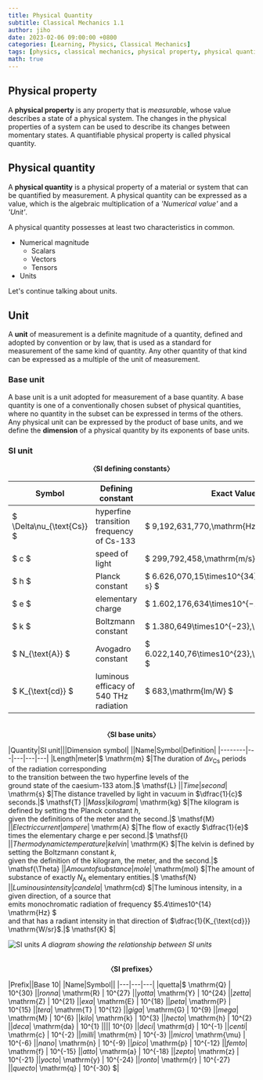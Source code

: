 ```yaml
---
title: Physical Quantity
subtitle: Classical Mechanics 1.1
author: jiho
date: 2023-02-06 09:00:00 +0800
categories: [Learning, Physics, Classical Mechanics]
tags: [physics, classical mechanics, physical property, physical quantity, SI unit]
math: true
---
```


## Physical property

A **physical property** is any property that is _measurable_, whose value describes a state of a physical system.
The changes in the physical properties of a system can be used to describe its changes between momentary states.
A quantifiable physical property is called physical quantity.

## Physical quantity

A **physical quantity** is a physical property of a material or system that can be quantified by measurement.
A physical quantity can be expressed as a value, which is the algebraic multiplication of a
_'Numerical value'_ and a _'Unit'_.

A physical quantity possesses at least two characteristics in common.
* Numerical magnitude
  + Scalars
  + Vectors
  + Tensors
* Units

Let's continue talking about units.

## Unit

A **unit** of measurement is a definite magnitude of a quantity, defined and adopted by convention or by law,
that is used as a standard for measurement of the same kind of quantity.
Any other quantity of that kind can be expressed as a multiple of the unit of measurement.

### Base unit

A base unit is a unit adopted for measurement of a base quantity.
A base quantity is one of a conventionally chosen subset of physical quantities,
where no quantity in the subset can be expressed in terms of the others.
Any physical unit can be expressed by the product of base units,
and we define the **dimension** of a physical quantity by its exponents of base units.

### SI unit

<center><b> 〈SI defining constants〉 </b></center>

| Symbol                                                             | Defining constant                                | Exact Value                                        |
|--------------------------------------------------------------------|--------------------------------------------------|----------------------------------------------------|
| $ \Delta\nu_{\text{Cs}} $                                          | hyperfine transition frequency of Cs-133         | $ 9\,192\,631\,770\,\mathrm{Hz}$                   |
| $ c $                                                              | speed of light                                   | $ 299\,792\,458\,\mathrm{m/s} $                    |
| $ h $                                                              | Planck constant                                  | $ 6.626\,070\,15\times10^{34}\,\mathrm{J\cdot s} $ |
| $ e $                                                              | elementary charge                                | 	$ 1.602\,176\,634\times10^{−19}\,\mathrm{C} $     |
| $ k $                                                              | Boltzmann constant                               | $ 1.380\,649\times10^{−23}\,\mathrm{J/K} $         |
| $ N_{\text{A}} $                                                   | Avogadro constant                                | 	$ 6.022\,140\,76\times10^{23}\,\mathrm{mol^{−1}} $ |
| $ K_{\text{cd}} $ | luminous efficacy of 540 THz radiation | $ 683\,\mathrm{lm/W} $                             |

<br>

<center><b> 〈SI base units〉 </b></center>

|Quantity|SI unit|||Dimension symbol|
||Name|Symbol|Definition|
|--------|---|---|---|---|
|Length|meter|$ \mathrm{m} $|The duration of $\Delta\nu_{\text{Cs}}$ periods of the radiation corresponding <br> to the transition between the two hyperfine levels of the <br> ground state of the caesium-133 atom.|$ \mathsf{L} $|
|Time|second|$ \mathrm{s} $|The distance travelled by light in vacuum in $\dfrac{1}{c}$ seconds.|$ \mathsf{T} $|
|Mass|kilogram|$ \mathrm{kg} $|The kilogram is defined by setting the Planck constant $h$, <br> given the definitions of the meter and the second.|$ \mathsf{M} $|
|Electric current|ampere|$ \mathrm{A} $|The flow of exactly $\dfrac{1}{e}$ times the elementary charge e per second.|$ \mathsf{I} $|
|Thermodynamic temperature|kelvin|$ \mathrm{K} $|The kelvin is defined by setting the Boltzmann constant $k$, <br> given the definition of the kilogram, the meter, and the second.|$ \mathsf{\Theta} $|
|Amount of substance|mole|$ \mathrm{mol} $|The amount of substance of exactly $N_{\text{A}}$ elementary entities.|$ \mathsf{N} $|
|Luminous intensity|candela|$ \mathrm{cd} $|The luminous intensity, in a given direction, of a source that <br> emits monochromatic radiation of frequency $5.4\times10^{14} \mathrm{Hz} $ <br> and that has a radiant intensity in that direction of $\dfrac{1}{K_{\text{cd}}} \mathrm{W/sr}$.|$ \mathsf{K} $|

![SI units](https://upload.wikimedia.org/wikipedia/commons/a/ab/Unit_relations_in_the_new_SI.svg)
_A diagram showing the relationship between SI units_

<br>

<center><b> 〈SI prefixes〉 </b></center>

|Prefix||Base 10|
|Name|Symbol||
|---|---|---|
|quetta|$ \mathrm{Q} $|$ 10^{30} $|
|ronna|$ \mathrm{R} $|$ 10^{27} $|
|yotta|$ \mathrm{Y} $|$ 10^{24} $|
|zetta|$ \mathrm{Z} $|$ 10^{21} $|
|exa|$ \mathrm{E} $|$ 10^{18} $|
|peta|$ \mathrm{P} $|$ 10^{15} $|
|tera|$ \mathrm{T} $|$ 10^{12} $|
|giga|$ \mathrm{G} $|$ 10^{9} $|
|mega|$ \mathrm{M} $|$ 10^{6} $|
|kilo|$ \mathrm{k} $|$ 10^{3} $|
|hecto|$ \mathrm{h} $|$ 10^{2} $|
|deca|$ \mathrm{da} $|$ 10^{1} $|
|||$ 10^{0} $|
|deci|$ \mathrm{d} $|$ 10^{-1} $|
|centi|$ \mathrm{c} $|$ 10^{-2} $|
|milli|$ \mathrm{m} $|$ 10^{-3} $|
|micro|$ \mathrm{\mu} $|$ 10^{-6} $|
|nano|$ \mathrm{n} $|$ 10^{-9} $|
|pico|$ \mathrm{p} $|$ 10^{-12} $|
|femto|$ \mathrm{f} $|$ 10^{-15} $|
|atto|$ \mathrm{a} $|$ 10^{-18} $|
|zepto|$ \mathrm{z} $|$ 10^{-21} $|
|yocto|$ \mathrm{y} $|$ 10^{-24} $|
|ronto|$ \mathrm{r} $|$ 10^{-27} $|
|quecto|$ \mathrm{q} $|$ 10^{-30} $|
